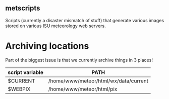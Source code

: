 ## metscripts

Scripts (currently a disaster mismatch of stuff) that generate various images
stored on various ISU meteorology web servers.

# Archiving locations

Part of the biggest issue is that we currently archive things in 3 places!

| script variable | PATH |
| --------------- | ---- |
| $CURRENT        | /home/www/meteor/html/wx/data/current |
| $WEBPIX         | /home/www/meteor/html/pix |

